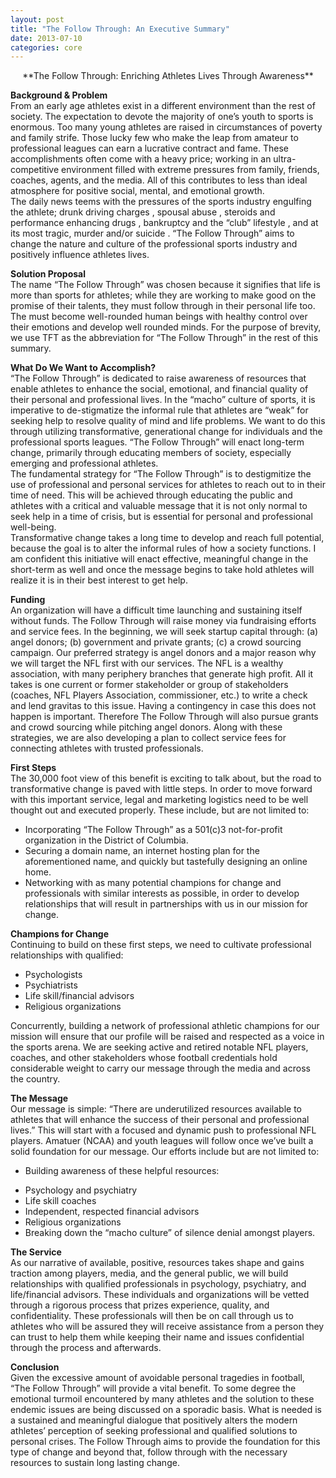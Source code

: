 ```yaml
--- 
layout: post
title: "The Follow Through: An Executive Summary" 
date: 2013-07-10 
categories: core 
---
```


<center>**The Follow Through: Enriching Athletes Lives Through Awareness**</center>   

**Background & Problem**  
From an early age athletes exist in a different environment than the rest of society. The expectation to devote the majority of one’s 
youth to sports is enormous. Too many young athletes are raised in circumstances of poverty and family strife. Those lucky few who make the leap from amateur to professional leagues can earn a lucrative contract and fame. These accomplishments often come with a heavy price; working in an ultra-competitive environment filled with extreme pressures from family, friends, coaches, agents, and the media. All of this contributes to less than ideal atmosphere for positive social, mental, and emotional growth.  
The daily news teems with the pressures of the sports industry engulfing the athlete; drunk driving charges , spousal abuse , steroids and performance enhancing drugs , bankruptcy and the “club” lifestyle , and at its most tragic, murder  and/or suicide . “The Follow Through” aims to change the nature and culture of the professional sports industry and positively influence athletes lives.

**Solution Proposal**  
The name “The Follow Through” was chosen because it signifies that life is more than sports for athletes; while they are working to make good on the promise of their talents, they must follow through in their personal life too. The must become well-rounded human beings with healthy control over their emotions and develop well rounded minds. For the purpose of brevity, we use TFT as the abbreviation for “The Follow Through” in the rest of this summary.

**What Do We Want to Accomplish?**  
“The Follow Through” is dedicated to raise awareness of resources that enable athletes to enhance the social, emotional, and financial quality of their personal and professional lives. In the “macho” culture of sports, it is imperative to de-stigmatize the informal rule that athletes are “weak” for seeking help to resolve quality of mind and life problems.  We want to do this through utilizing transformative, generational change for individuals and the professional sports leagues. “The Follow Through” will enact long-term change,  primarily through educating members of society, especially emerging and professional athletes.  
The fundamental strategy for “The Follow Through” is to destigmitize the use of professional and personal services for athletes to reach out to in their time of need. This will be achieved through educating the public and athletes with a critical and valuable message that it is not only normal to seek help in a time of crisis, but is essential for personal and professional well-being.  
Transformative change takes a long time to develop and reach full potential, because the goal is to alter the informal rules of how a society functions. I am confident this initiative  will enact effective, meaningful change in the short-term as well  and once the message begins to take hold athletes will realize it is in their best interest to get help.

**Funding**  
An organization will have a difficult time launching and sustaining itself without funds. The Follow Through  will raise money via fundraising efforts and service fees. In the beginning, we will seek startup capital through: (a) angel donors; (b) government and private grants; (c) a crowd sourcing campaign. Our preferred strategy is angel donors and a major reason why we will target the NFL first with our services. The NFL is a wealthy association, with many periphery branches that generate high profit. All it takes is one current or former stakeholder or group of stakeholders (coaches, NFL Players Association, commissioner, etc.) to write a check and lend gravitas to this issue. Having a contingency in case this does not happen is important. Therefore The Follow Through will also pursue grants and crowd sourcing while pitching angel donors. Along with these strategies, we are also developing a plan to collect service fees for connecting athletes with trusted professionals.

**First Steps**  
The 30,000 foot view of this benefit is exciting to talk about, but the road to transformative change is paved with little steps. In order to move forward with this important service, legal and marketing logistics need to be well thought out and executed properly. 
These include, but are not limited to:
* Incorporating “The Follow Through” as a 501(c)3 not-for-profit organization in the District of Columbia.
* Securing a domain name, an internet hosting plan for the aforementioned name, and quickly but tastefully designing an online home.
* Networking with as many potential champions for change and professionals with similar interests as possible, in order to develop relationships that will result in partnerships with us in our mission for change.

**Champions for Change**  
Continuing to build on these first steps, we need to cultivate professional relationships with qualified:

* Psychologists
* Psychiatrists 
* Life skill/financial advisors
* Religious organizations 

Concurrently, building a network of professional athletic champions for our mission will ensure that our profile will be raised and respected as a voice in the sports arena. We are seeking active and retired notable NFL players, coaches, and other stakeholders whose football credentials  hold considerable weight to carry our message through the media and across the country. 

**The Message**  
Our message is simple: “There are underutilized resources available to athletes that will enhance the success of their personal and professional lives.” This will start with a focused and dynamic push to professional NFL players. Amatuer (NCAA) and youth leagues will follow once we’ve built a solid foundation for our message. Our efforts include but are not limited to:  

- Building awareness of these helpful resources:  
* Psychology and psychiatry  
* Life skill coaches  
* Independent, respected financial advisors  
* Religious organizations  
* Breaking down the “macho culture” of silence denial amongst players.  

**The Service**  
As our narrative of available, positive, resources takes shape and gains traction among players, media, and the general public, we will build relationships with qualified professionals in psychology, psychiatry, and life/financial advisors. These individuals and organizations will be vetted  through a rigorous process that prizes experience, quality, and confidentiality. These professionals will then be on call through us to athletes who will be assured  they will receive assistance from a person they can trust to help them while keeping their name and issues confidential through the process and afterwards.  

**Conclusion**  
Given the excessive amount of avoidable personal tragedies in football, “The Follow Through” will provide a vital benefit. To some degree the emotional turmoil encountered by many athletes and  the solution to these endemic issues are being discussed on a sporadic basis. What is needed is a sustained and meaningful dialogue that positively alters the modern athletes’ perception of seeking professional and qualified solutions to personal crises. The Follow Through aims to provide the foundation for this type of change and beyond that, follow through with the necessary resources to sustain long lasting change.